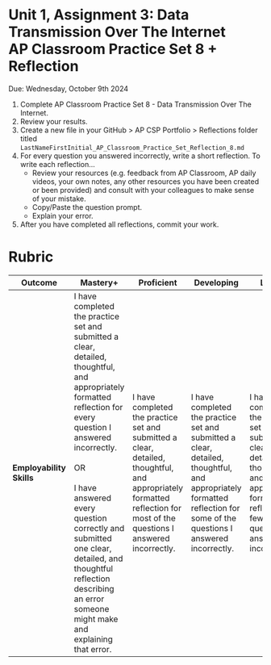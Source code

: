 # Unit 1, Assignment 3: Data Transmission Over The Internet<br>AP Classroom Practice Set 8 + Reflection 
Due: Wednesday, October 9th 2024

1. Complete AP Classroom Practice Set 8 - Data Transmission Over The Internet.
2. Review your results.
3. Create a new file in your GitHub > AP CSP Portfolio > Reflections folder titled `LastNameFirstInitial_AP_Classroom_Practice_Set_Reflection_8.md`
4. For every question you answered incorrectly, write a short reflection.  To write each reflection...
   * Review your resources (e.g. feedback from AP Classroom, AP daily videos, your own notes, any other resources you have been created or been provided) and consult with your colleagues to make sense of your mistake.
   * Copy/Paste the question prompt.
   * Explain your error.
5.  After you have completed all reflections, commit your work.

# Rubric
|Outcome|Mastery+|Proficient|Developing|Limited|Incomplete|
|---|---|---|---|---|---|
|**Employability Skills**|I have completed the practice set and submitted a clear, detailed, thoughtful, and appropriately formatted reflection for every question I answered incorrectly.<br><br>OR<br><br>I have answered every question correctly and submitted one clear, detailed, and thoughtful reflection describing an error someone might make and explaining that error. |I have completed the practice set and submitted a clear, detailed, thoughtful, and appropriately formatted reflection for most of the questions I answered incorrectly.|I have completed the practice set and submitted a clear, detailed, thoughtful, and appropriately formatted reflection for some of the questions I answered incorrectly.|I have completed the practice set and submitted a clear, detailed, thoughtful, and appropriately formatted reflection for few of the questions I answered incorrectly.|Either I have not completed the practice set or I have not I have not submitted any clear, detailed, thoughtful, and appropriately formatted reflections for the questions I answered incorrectly.|
